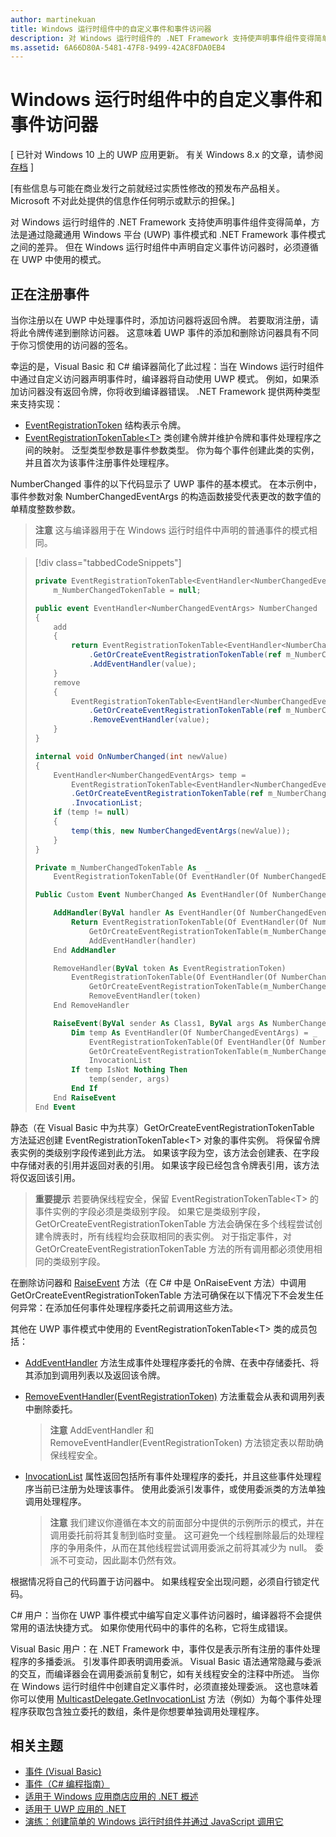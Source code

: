 ```yaml
---
author: martinekuan
title: Windows 运行时组件中的自定义事件和事件访问器
description: 对 Windows 运行时组件的 .NET Framework 支持使声明事件组件变得简单，方法是通过隐藏通用 Windows 平台 (UWP) 事件模式和 .NET Framework 事件模式之间的差异。
ms.assetid: 6A66D80A-5481-47F8-9499-42AC8FDA0EB4
---
```


# Windows 运行时组件中的自定义事件和事件访问器


\[ 已针对 Windows 10 上的 UWP 应用更新。 有关 Windows 8.x 的文章，请参阅[存档](http://go.microsoft.com/fwlink/p/?linkid=619132) \]


\[有些信息与可能在商业发行之前就经过实质性修改的预发布产品相关。 Microsoft 不对此处提供的信息作任何明示或默示的担保。\]

对 Windows 运行时组件的 .NET Framework 支持使声明事件组件变得简单，方法是通过隐藏通用 Windows 平台 (UWP) 事件模式和 .NET Framework 事件模式之间的差异。 但在 Windows 运行时组件中声明自定义事件访问器时，必须遵循在 UWP 中使用的模式。

## 正在注册事件


当你注册以在 UWP 中处理事件时，添加访问器将返回令牌。 若要取消注册，请将此令牌传递到删除访问器。 这意味着 UWP 事件的添加和删除访问器具有不同于你习惯使用的访问器的签名。

幸运的是，Visual Basic 和 C# 编译器简化了此过程：当在 Windows 运行时组件中通过自定义访问器声明事件时，编译器将自动使用 UWP 模式。 例如，如果添加访问器没有返回令牌，你将收到编译器错误。 .NET Framework 提供两种类型来支持实现：

-   [EventRegistrationToken](https://msdn.microsoft.com/library/windows/apps/windows.foundation.eventregistrationtoken.aspx) 结构表示令牌。
-   [EventRegistrationTokenTable&lt;T&gt;](https://msdn.microsoft.com/library/hh138412.aspx) 类创建令牌并维护令牌和事件处理程序之间的映射。 泛型类型参数是事件参数类型。 你为每个事件创建此类的实例，并且首次为该事件注册事件处理程序。

NumberChanged 事件的以下代码显示了 UWP 事件的基本模式。 在本示例中，事件参数对象 NumberChangedEventArgs 的构造函数接受代表更改的数字值的单精度整数参数。

> **注意** 这与编译器用于在 Windows 运行时组件中声明的普通事件的模式相同。

 
> [!div class="tabbedCodeSnippets"]
> ```csharp
> private EventRegistrationTokenTable<EventHandler<NumberChangedEventArgs>> 
>     m_NumberChangedTokenTable = null;
> 
> public event EventHandler<NumberChangedEventArgs> NumberChanged
> {
>     add
>     {
>         return EventRegistrationTokenTable<EventHandler<NumberChangedEventArgs>>
>             .GetOrCreateEventRegistrationTokenTable(ref m_NumberChangedTokenTable)
>             .AddEventHandler(value);
>     }
>     remove
>     {
>         EventRegistrationTokenTable<EventHandler<NumberChangedEventArgs>>
>             .GetOrCreateEventRegistrationTokenTable(ref m_NumberChangedTokenTable)
>             .RemoveEventHandler(value);
>     }
> }
> 
> internal void OnNumberChanged(int newValue)
> {
>     EventHandler<NumberChangedEventArgs> temp = 
>         EventRegistrationTokenTable<EventHandler<NumberChangedEventArgs>>
>         .GetOrCreateEventRegistrationTokenTable(ref m_NumberChangedTokenTable)
>         .InvocationList;
>     if (temp != null)
>     {
>         temp(this, new NumberChangedEventArgs(newValue));
>     }
> }
> ```
> ```vb
> Private m_NumberChangedTokenTable As  _
>     EventRegistrationTokenTable(Of EventHandler(Of NumberChangedEventArgs))
> 
> Public Custom Event NumberChanged As EventHandler(Of NumberChangedEventArgs)
> 
>     AddHandler(ByVal handler As EventHandler(Of NumberChangedEventArgs))
>         Return EventRegistrationTokenTable(Of EventHandler(Of NumberChangedEventArgs)).
>             GetOrCreateEventRegistrationTokenTable(m_NumberChangedTokenTable).
>             AddEventHandler(handler)
>     End AddHandler
> 
>     RemoveHandler(ByVal token As EventRegistrationToken)
>         EventRegistrationTokenTable(Of EventHandler(Of NumberChangedEventArgs)).
>             GetOrCreateEventRegistrationTokenTable(m_NumberChangedTokenTable).
>             RemoveEventHandler(token)
>     End RemoveHandler
> 
>     RaiseEvent(ByVal sender As Class1, ByVal args As NumberChangedEventArgs)
>         Dim temp As EventHandler(Of NumberChangedEventArgs) = _
>             EventRegistrationTokenTable(Of EventHandler(Of NumberChangedEventArgs)).
>             GetOrCreateEventRegistrationTokenTable(m_NumberChangedTokenTable).
>             InvocationList
>         If temp IsNot Nothing Then
>             temp(sender, args)
>         End If
>     End RaiseEvent
> End Event
> ```

静态（在 Visual Basic 中为共享）GetOrCreateEventRegistrationTokenTable 方法延迟创建 EventRegistrationTokenTable&lt;T&gt; 对象的事件实例。 将保留令牌表实例的类级别字段传递到此方法。 如果该字段为空，该方法会创建表、在字段中存储对表的引用并返回对表的引用。 如果该字段已经包含令牌表引用，该方法将仅返回该引用。

> **重要提示** 若要确保线程安全，保留 EventRegistrationTokenTable&lt;T&gt; 的事件实例的字段必须是类级别字段。 如果它是类级别字段，GetOrCreateEventRegistrationTokenTable 方法会确保在多个线程尝试创建令牌表时，所有线程均会获取相同的表实例。 对于指定事件，对 GetOrCreateEventRegistrationTokenTable 方法的所有调用都必须使用相同的类级别字段。

在删除访问器和 [RaiseEvent](https://msdn.microsoft.com/library/fwd3bwed.aspx) 方法（在 C# 中是 OnRaiseEvent 方法）中调用 GetOrCreateEventRegistrationTokenTable 方法可确保在以下情况下不会发生任何异常：在添加任何事件处理程序委托之前调用这些方法。

其他在 UWP 事件模式中使用的 EventRegistrationTokenTable&lt;T&gt; 类的成员包括：

-   [AddEventHandler](https://msdn.microsoft.com/library/hh138458.aspx) 方法生成事件处理程序委托的令牌、在表中存储委托、将其添加到调用列表以及返回该令牌。
-   [RemoveEventHandler(EventRegistrationToken)](https://msdn.microsoft.com/library/hh138425.aspx) 方法重载会从表和调用列表中删除委托。

    >**注意** AddEventHandler 和 RemoveEventHandler(EventRegistrationToken) 方法锁定表以帮助确保线程安全。

-   [InvocationList](https://msdn.microsoft.com/library/hh138465.aspx) 属性返回包括所有事件处理程序的委托，并且这些事件处理程序当前已注册为处理该事件。 使用此委派引发事件，或使用委派类的方法单独调用处理程序。

    >**注意** 我们建议你遵循在本文的前面部分中提供的示例所示的模式，并在调用委托前将其复制到临时变量。 这可避免一个线程删除最后的处理程序的争用条件，从而在其他线程尝试调用委派之前将其减少为 null。 委派不可变动，因此副本仍然有效。

根据情况将自己的代码置于访问器中。 如果线程安全出现问题，必须自行锁定代码。

C# 用户：当你在 UWP 事件模式中编写自定义事件访问器时，编译器将不会提供常用的语法快捷方式。 如果你使用代码中的事件的名称，它将生成错误。

Visual Basic 用户：在 .NET Framework 中，事件仅是表示所有注册的事件处理程序的多播委派。 引发事件即表明调用委派。 Visual Basic 语法通常隐藏与委派的交互，而编译器会在调用委派前复制它，如有关线程安全的注释中所述。 当你在 Windows 运行时组件中创建自定义事件时，必须直接处理委派。 这也意味着你可以使用 [MulticastDelegate.GetInvocationList](https://msdn.microsoft.com/library/system.multicastdelegate.getinvocationlist.aspx) 方法（例如）为每个事件处理程序获取包含独立委托的数组，条件是你想要单独调用处理程序。

## 相关主题

* [事件 (Visual Basic)](https://msdn.microsoft.com/library/ms172877.aspx)
* [事件（C# 编程指南）](https://msdn.microsoft.com/library/awbftdfh.aspx)
* [适用于 Windows 应用商店应用的 .NET 概述](https://msdn.microsoft.com/library/windows/apps/xaml/br230302.aspx)
* [适用于 UWP 应用的 .NET](https://msdn.microsoft.com/library/windows/apps/xaml/mt185501.aspx)
* [演练：创建简单的 Windows 运行时组件并通过 JavaScript 调用它](walkthrough-creating-a-simple-windows-runtime-component-and-calling-it-from-javascript.md)



<!--HONumber=May16_HO2-->


